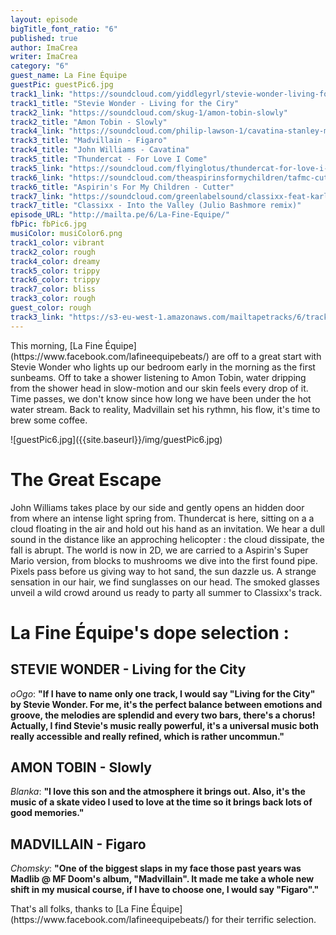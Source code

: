 ```yaml
---
layout: episode
bigTitle_font_ratio: "6"
published: true
author: ImaCrea
writer: ImaCrea
category: "6"
guest_name: La Fine Équipe
guestPic: guestPic6.jpg
track1_link: "https://soundcloud.com/yiddlegyrl/stevie-wonder-living-for-the-2"
track1_title: "Stevie Wonder - Living for the Ciry"
track2_link: "https://soundcloud.com/skug-1/amon-tobin-slowly"
track2_title: "Amon Tobin - Slowly"
track4_link: "https://soundcloud.com/philip-lawson-1/cavatina-stanley-myers-arr"
track3_title: "Madvillain - Figaro"
track4_title: "John Williams - Cavatina"
track5_title: "Thundercat - For Love I Come"
track5_link: "https://soundcloud.com/flyinglotus/thundercat-for-love-i-come"
track6_link: "https://soundcloud.com/theaspirinsformychildren/tafmc-cutter-2010"
track6_title: "Aspirin's For My Children - Cutter"
track7_link: "https://soundcloud.com/greenlabelsound/classixx-feat-karl-dixon-into"
track7_title: "Classixx - Into the Valley (Julio Bashmore remix)"
episode_URL: "http://mailta.pe/6/La-Fine-Equipe/"
fbPic: fbPic6.jpg
musiColor: musiColor6.png
track1_color: vibrant
track2_color: rough
track4_color: dreamy
track5_color: trippy
track6_color: trippy
track7_color: bliss
track3_color: rough
guest_color: rough
track3_link: "https://s3-eu-west-1.amazonaws.com/mailtapetracks/6/track3.mp3"
---
```

<p id="introduction">This morning, [La Fine Équipe](https://www.facebook.com/lafineequipebeats/) are off to a great start with Stevie Wonder who lights up our bedroom early in the morning as the first sunbeams. Off to take a shower listening to Amon Tobin, water dripping from the shower head in slow-motion and our skin feels every drop of it. Time passes, we don't know since how long we have been under the hot water stream. Back to reality, Madvillain set his rythmn, his flow, it's time to brew some coffee.</p>
![guestPic6.jpg]({{site.baseurl}}/img/guestPic6.jpg)

# The Great Escape

John Williams takes place by our side and gently opens an hidden door from where an intense light spring from. Thundercat is here, sitting on a a cloud floating in the air and hold out his hand as an invitation. We hear a dull sound in the distance like an approching helicopter : the cloud dissipate, the fall is abrupt. The world is now in 2D, we are carried to a Aspirin's Super Mario version, from blocks to mushrooms we dive into the first found pipe. Pixels pass before us giving way to hot sand, the sun dazzle us. A strange sensation in our hair, we find sunglasses on our head. The smoked glasses unveil a wild crowd around us ready to party all summer to Classixx's track.

# La Fine Équipe's dope selection : 

## STEVIE WONDER - Living for the City
_oOgo_: **"**If I have to name only one track, I would say "Living for the City" by Stevie Wonder. For me, it's the perfect balance between emotions and groove, the melodies are splendid and every two bars, there's a chorus!
Actually, I find Stevie's music really powerful, it's a universal music both really accessible and really refined, which is rather uncommun.**"**


## AMON TOBIN - Slowly
_Blanka_: **"**I love this son and the atmosphere it brings out. Also, it's the music of a skate video I used to love at the time so it brings back lots of good memories.**"**


## MADVILLAIN - Figaro
_Chomsky_: **"**One of the biggest slaps in my face those past years was Madlib @ MF Doom's album, "Madvillain". It made me take a whole new shift in my musical course, if I have to choose one, I would say "Figaro".**"**

<p id="outroduction">
That's all folks, thanks to [La Fine Équipe](https://www.facebook.com/lafineequipebeats/) for their terrific selection.</p>
